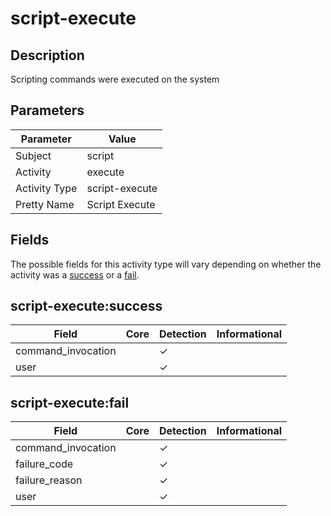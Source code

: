 script-execute
==============

Description
-----------
Scripting commands were executed on the system

Parameters
----------
| Parameter     | Value          |
| ------------- | -------------- |
| Subject       | script         |
| Activity      | execute        |
| Activity Type | script-execute |
| Pretty Name   | Script Execute |


Fields
------

The possible fields for this activity type will vary depending on whether the activity was a [success](#script-executesuccess) or a [fail](#script-executefail).


script-execute:success
----------------------

| Field              | Core | Detection | Informational |
| ------------------ | ---- | --------- | ------------- |
| command_invocation |      | &#10003;  |               |
| user               |      | &#10003;  |               |

script-execute:fail
-------------------

| Field              | Core | Detection | Informational |
| ------------------ | ---- | --------- | ------------- |
| command_invocation |      | &#10003;  |               |
| failure_code       |      | &#10003;  |               |
| failure_reason     |      | &#10003;  |               |
| user               |      | &#10003;  |               |